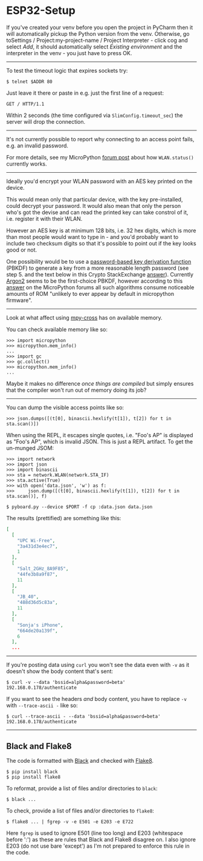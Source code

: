 ESP32-Setup
===========

If you've created your venv before you open the project in PyCharm then it will automatically pickup the Python version from the venv. Otherwise, go toSettings / Project:my-project-name / Project Interpreter - click cog and select _Add_, it should automatically select _Existing environment_ and the interpreter in the venv - you just have to press OK.

---

To test the timeout logic that expires sockets try:

    $ telnet $ADDR 80

Just leave it there or paste in e.g. just the first line of a request:

    GET / HTTP/1.1

Within 2 seconds (the time configured via `SlimConfig.timeout_sec`) the server will drop the connection.

---

It's not currently possible to report why connecting to an access point fails, e.g. an invalid password.

For more details, see my MicroPython [forum post](https://forum.micropython.org/viewtopic.php?t=7942) about how `WLAN.status()` currently works.

---

Ideally you'd encrypt your WLAN password with an AES key printed on the device.

This would mean only that particular device, with the key pre-installed, could decrypt your password. It would also mean that only the person who's got the devise and can read the printed key can take constrol of it, i.e. register it with their WLAN.

However an AES key is at minimum 128 bits, i.e. 32 hex digits, which is more than most people would want to type in - and you'd probably want to include two checksum digits so that it's possible to point out if the key looks good or not.

One possibility would be to use a [password-based key derivation function](https://en.wikipedia.org/wiki/Key_derivation_function) (PBKDF) to generate a key from a more reasonable length password (see step 5. and the text below in this Crypto StackExchange [answer](https://crypto.stackexchange.com/a/53554/8854)). Currently [Argon2](https://en.wikipedia.org/wiki/Argon2) seems to be the first-choice PBKDF, however according to this [answer](https://forum.micropython.org/viewtopic.php?p=36116#p36116) on the MicroPython forums all such algorithms consume noticeable amounts of ROM "unlikely to ever appear by default in micropython firmware".

---

Look at what affect using [mpy-cross](https://github.com/micropython/micropython/tree/master/mpy-cross) has on available memory.

You can check available memory like so:

    >>> import micropython
    >>> micropython.mem_info()
    ...
    >>> import gc
    >>> gc.collect()
    >>> micropython.mem_info()
    ...

Maybe it makes no difference _once things are compiled_ but simply ensures that the compiler won't run out of memory doing its job?

---

You can dump the visible access points like so:

    >>> json.dumps([(t[0], binascii.hexlify(t[1]), t[2]) for t in sta.scan()])

When using the REPL, it escapes single quotes, i.e. "Foo's AP" is displayed as "Foo\'s AP", which is invalid JSON. This is just a REPL artifact. To get the un-munged JSOM:

    >>> import network
    >>> import json
    >>> import binascii
    >>> sta = network.WLAN(network.STA_IF)
    >>> sta.active(True)
    >>> with open('data.json', 'w') as f:
    >>>     json.dump([(t[0], binascii.hexlify(t[1]), t[2]) for t in sta.scan()], f)

    $ pyboard.py --device $PORT -f cp :data.json data.json

The results (prettified) are something like this:

```json
[
  [
    "UPC Wi-Free",
    "3a431d3e4ec7",
    1
  ],
  [
    "Salt_2GHz_8A9F85",
    "44fe3b8a9f87",
    11
  ],
  [
    "JB_40",
    "488d36d5c83a",
    11
  ],
  [
    "Sonja's iPhone",
    "664de20a139f",
    6
  ],
  ...
```

---

If you're posting data using `curl` you won't see the data even with `-v` as it doesn't show the body content that's sent:

    $ curl -v --data 'bssid=alpha&password=beta' 192.168.0.178/authenticate

If you want to see the headers _and_ body content, you have to replace `-v` with `--trace-ascii -` like so:

    $ curl --trace-ascii - --data 'bssid=alpha&password=beta' 192.168.0.178/authenticate

---

Black and Flake8
----------------

The code is formatted with [Black](https://black.readthedocs.io/en/stable/) and checked with [Flake8](https://flake8.pycqa.org/en/latest/).

    $ pip install black
    $ pip install flake8

To reformat, provide a list of files and/or directories to `black`:

    $ black ...

To check, provide a list of files and/or directories to `flake8`:

    $ flake8 ... | fgrep -v -e E501 -e E203 -e E722

Here `fgrep` is used to ignore E501 (line too long) and E203 (whitespace before ':') as these are rules that Black and Flake8 disagree on. I also ignore E203 (do not use bare 'except') as I'm not prepared to enforce this rule in the code.
